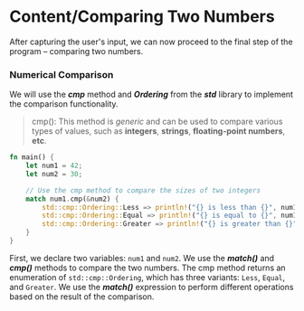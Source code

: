 # Content/**Comparing Two Numbers**

After capturing the user's input, we can now proceed to the final step of the program – comparing two numbers.

### **Numerical Comparison**

We will use the ***cmp*** method and ***Ordering*** from the ***std*** library to implement the comparison functionality.

> cmp(): This method is *generic* and can be used to compare various types of values, such as **integers**, **strings**, **floating-point numbers**, **etc**.
> 

```rust
fn main() {
    let num1 = 42;
    let num2 = 30;

    // Use the cmp method to compare the sizes of two integers
    match num1.cmp(&num2) {
        std::cmp::Ordering::Less => println!("{} is less than {}", num1, num2),
        std::cmp::Ordering::Equal => println!("{} is equal to {}", num1, num2),
        std::cmp::Ordering::Greater => println!("{} is greater than {}", num1, num2),
    }
}
```

First, we declare two variables: `num1` and `num2`. We use the ***match()*** and ***cmp()*** methods to compare the two numbers. The cmp method returns an enumeration of `std::cmp::Ordering`, which has three variants: `Less`, `Equal`, and `Greater`. We use the ***match()*** expression to perform different operations based on the result of the comparison.